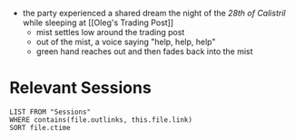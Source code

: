 - the party experienced a shared dream the night of the *28th of Calistril* while sleeping at [[Oleg's Trading Post]]
	- mist settles low around the trading post
	- out of the mist, a voice saying "help, help, help"
	- green hand reaches out and then fades back into the mist

# Relevant Sessions
```dataview
LIST FROM "Sessions"
WHERE contains(file.outlinks, this.file.link)
SORT file.ctime
```